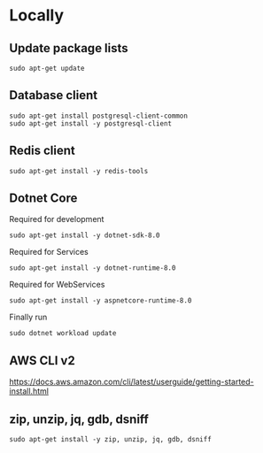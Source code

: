 
# Locally

## Update package lists

```
sudo apt-get update
```

## Database client

```
sudo apt-get install postgresql-client-common
sudo apt-get install -y postgresql-client
```

## Redis client

```
sudo apt-get install -y redis-tools
```

## Dotnet Core


Required for development
```
sudo apt-get install -y dotnet-sdk-8.0
```
Required for Services
```
sudo apt-get install -y dotnet-runtime-8.0
```
Required for WebServices
```
sudo apt-get install -y aspnetcore-runtime-8.0
```
Finally run
```
sudo dotnet workload update
```

## AWS CLI v2

https://docs.aws.amazon.com/cli/latest/userguide/getting-started-install.html

## zip, unzip, jq, gdb, dsniff

```
sudo apt-get install -y zip, unzip, jq, gdb, dsniff
```
